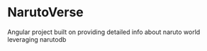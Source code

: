 # NarutoVerse
Angular project built on providing detailed info about naruto world leveraging narutodb
